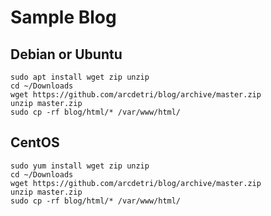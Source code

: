 # Sample Blog

## Debian or Ubuntu

```
sudo apt install wget zip unzip
cd ~/Downloads
wget https://github.com/arcdetri/blog/archive/master.zip
unzip master.zip
sudo cp -rf blog/html/* /var/www/html/
```

## CentOS

```
sudo yum install wget zip unzip
cd ~/Downloads
wget https://github.com/arcdetri/blog/archive/master.zip
unzip master.zip
sudo cp -rf blog/html/* /var/www/html/
```
